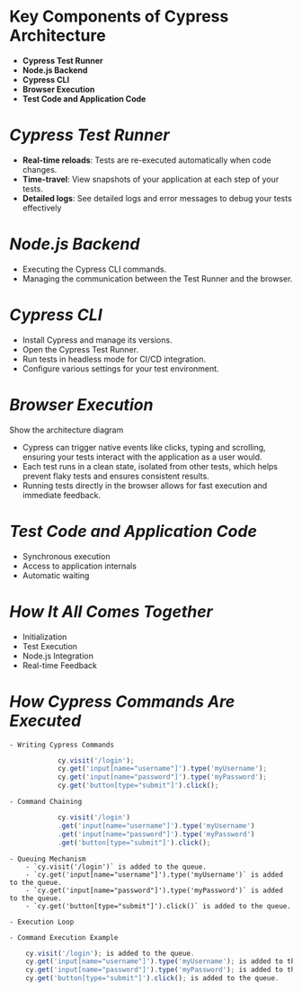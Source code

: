 # Key Components of Cypress Architecture
- **Cypress Test Runner**
- **Node.js Backend**
- **Cypress CLI**
- **Browser Execution**
- **Test Code and Application Code**


# _Cypress Test Runner_
- **Real-time reloads**: 
Tests are re-executed automatically when code changes.
- **Time-travel**: 
View snapshots of your application at each step of your tests.
- **Detailed logs**: 
See detailed logs and error messages to debug your tests effectively

# _Node.js Backend_
- Executing the Cypress CLI commands.
- Managing the communication between the Test Runner and the browser.

# _Cypress CLI_
- Install Cypress and manage its versions.
- Open the Cypress Test Runner.
- Run tests in headless mode for CI/CD integration.
- Configure various settings for your test environment.

# _Browser Execution_ 
Show the architecture diagram
- Cypress can trigger native events like clicks, typing and scrolling, ensuring your tests interact with the application as a user would.
- Each test runs in a clean state, isolated from other tests, which helps prevent flaky tests and ensures consistent results.
- Running tests directly in the browser allows for fast execution and immediate feedback.

# _Test Code and Application Code_
- Synchronous execution
- Access to application internals
- Automatic waiting

# _How It All Comes Together_
- Initialization
- Test Execution
- Node.js Integration
- Real-time Feedback


# _How Cypress Commands Are Executed_
	- Writing Cypress Commands
```javascript
            cy.visit('/login');
            cy.get('input[name="username"]').type('myUsername');
            cy.get('input[name="password"]').type('myPassword');
            cy.get('button[type="submit"]').click();
```
	- Command Chaining
```javascript
            cy.visit('/login')
            .get('input[name="username"]').type('myUsername')
            .get('input[name="password"]').type('myPassword')
            .get('button[type="submit"]').click();
```
	- Queuing Mechanism
		- `cy.visit('/login')` is added to the queue.
		- `cy.get('input[name="username"]').type('myUsername')` is added to the queue.
		- `cy.get('input[name="password"]').type('myPassword')` is added to the queue.
		- `cy.get('button[type="submit"]').click()` is added to the queue.

	- Execution Loop

	- Command Execution Example
```javascript
	cy.visit('/login'); is added to the queue.
	cy.get('input[name="username"]').type('myUsername'); is added to the queue.
	cy.get('input[name="password"]').type('myPassword'); is added to the queue.
	cy.get('button[type="submit"]').click(); is added to the queue.
```
